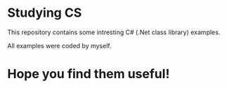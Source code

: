 # Studying CS
This repository contains some intresting C# (.Net class library) examples. 

All examples were coded by myself. 
# Hope you find them useful!
